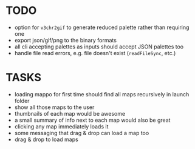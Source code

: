 # TODO

- option for `v3chr2gif` to generate reduced palette rather than requiring one
- export json/gif/png to the binary formats
- all cli accepting palettes as inputs should accept JSON palettes too
- handle file read errors, e.g. file doesn't exist (`readFileSync`, etc.)

# TASKS

- loading mappo for first time should find all maps recursively in launch folder
- show all those maps to the user
- thumbnails of each map would be awesome
- a small summary of info next to each map would also be great
- clicking any map immediately loads it
- some messaging that drag & drop can load a map too
- drag & drop to load maps
